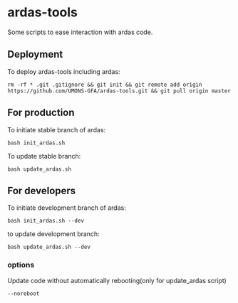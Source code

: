 
# ardas-tools 

 Some scripts to ease interaction with ardas code.
 
 ## Deployment
 
 To deploy ardas-tools including ardas:
 
 
    rm -rf * .git .gitignore && git init && git remote add origin https://github.com/UMONS-GFA/ardas-tools.git && git pull origin master

    
## For production

To initiate stable branch of ardas:

    bash init_ardas.sh
    
To update stable branch:

    bash update_ardas.sh
    

## For developers
    
To initiate development branch of ardas:

    bash init_ardas.sh --dev
    
to update development branch:

    bash update_ardas.sh --dev
    
### options

Update code without automatically rebooting(only for update_ardas script)

    --noreboot
    
